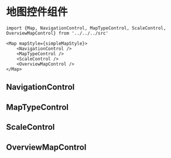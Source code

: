 # 地图控件组件

    import {Map, NavigationControl, MapTypeControl, ScaleControl, OverviewMapControl} from '../../../src'

    <Map mapStyle={simpleMapStyle}>
        <NavigationControl />
        <MapTypeControl />
        <ScaleControl />
        <OverviewMapControl />
    </Map>
    
## NavigationControl 
## MapTypeControl
## ScaleControl
## OverviewMapControl
